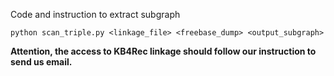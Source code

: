 Code and instruction to extract subgraph

```
python scan_triple.py <linkage_file> <freebase_dump> <output_subgraph>
```

<strong>Attention, the access to KB4Rec linkage should follow our instruction to send us email.
